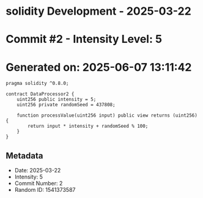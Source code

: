 ﻿# solidity Development - 2025-03-22
# Commit #2 - Intensity Level: 5
# Generated on: 2025-06-07 13:11:42
```solidity
pragma solidity ^0.8.0;

contract DataProcessor2 {
    uint256 public intensity = 5;
    uint256 private randomSeed = 437808;

    function processValue(uint256 input) public view returns (uint256) {
        return input * intensity + randomSeed % 100;
    }
}
```
## Metadata
- Date: 2025-03-22
- Intensity: 5
- Commit Number: 2
- Random ID: 1541373587
